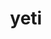 ---
category: 4-letters
denotation: null
name: yeti
reference_link: https://www.etymonline.com/word/yeti
root_language: null
root_name: null
title: yeti
type: free
word_sums:
- respelling: yeti
  sum: 'Yeti + '
---